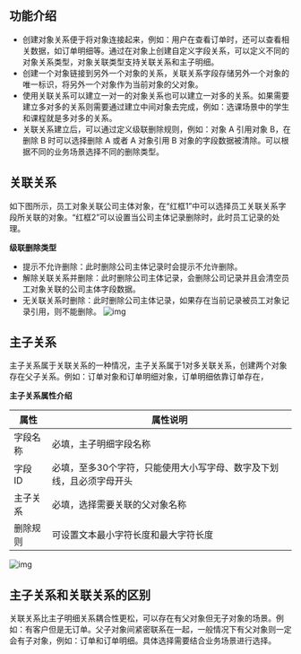 ## 功能介绍
- 创建对象关系便于将对象连接起来，例如：用户在查看订单时，还可以查看相关数据，如订单明细等。通过在对象上创建自定义字段关系，可以定义不同的对象关系类型，对象关联类型支持关联关系和主子明细。
- 创建一个对象链接到另外一个对象的关系，关联关系字段存储另外一个对象的唯一标识，将另外一个对象作为当前对象的父对象。
- 使用关联关系可以建立一对一的对象关系也可以建立一对多的关系。如果需要建立多对多的关系则需要通过建立中间对象去完成，例如：选课场景中的学生和课程就是多对多的关系。
- 关联关系建立后，可以通过定义级联删除规则，例如：对象 A 引用对象 B，在删除 B 时可以选择删除 A 或者 A 对象引用 B 对象的字段数据被清除。可以根据不同的业务场景选择不同的删除类型。



## 关联关系
如下图所示，员工对象关联公司主体对象，在“红框1”中可以选择员工关联关系字段所关联的对象。“红框2”可以设置当公司主体记录删除时，此时员工记录的处理。

**级联删除类型**
- 提示不允许删除：此时删除公司主体记录时会提示不允许删除。
- 解除关联关系并删除：此时删除公司主体记录，会删除公司记录并且会清空员工对象关联的公司主体字段数据。
- 无关联关系时删除：此时删除公司主体记录，如果存在当前记录被员工对象记录引用，则不能删除。
![img](https://main.qcloudimg.com/raw/f64f6bc4c5d8e5ddf913618ac878c55d.png)        

## 主子关系
主子关系属于关联关系的一种情况，主子关系属于1对多关联关系，创建两个对象存在父子关系。例如：订单对象和订单明细对象，订单明细依靠订单存在，

**主子关系属性介绍**

| 属性     | 属性说明                                                     |
| -------- | ------------------------------------------------------------ |
| 字段名称 | 必填，主子明细字段名称                                       |
| 字段 ID   | 必填，至多30个字符，只能使用大小写字母、数字及下划线，且必须字母开头 |
| 主子关系 | 必填，选择需要关联的父对象名称                               |
| 删除规则 | 可设置文本最小字符长度和最大字符长度                         |

![img](https://main.qcloudimg.com/raw/a6072278ef45289379624aa2eafbe944.png)        

## 主子关系和关联关系的区别
关联关系比主子明细关系耦合性更松，可以存在有父对象但无子对象的场景。例如：有客户但是无订单。父子对象间紧密联系在一起，一般情况下有父对象则一定会有子对象，例如：订单和订单明细。具体选择需要结合业务场景进行选择。
